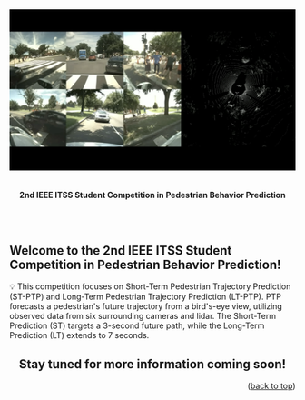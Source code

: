 <div align="center">

  <img src="images/title.png">

  <br>
  <br>

  <strong>2nd IEEE ITSS Student Competition in Pedestrian Behavior Prediction</strong>
  
  <br>
  <br>

</div>

## Welcome to the 2nd IEEE ITSS Student Competition in Pedestrian Behavior Prediction!

:bulb: This competition focuses on Short-Term Pedestrian Trajectory Prediction (ST-PTP) and Long-Term Pedestrian Trajectory Prediction (LT-PTP). PTP forecasts a pedestrian's future trajectory from a bird's-eye view, utilizing observed data from six surrounding cameras and lidar. The Short-Term Prediction (ST) targets a 3-second future path, while the Long-Term Prediction (LT) extends to 7 seconds.

<h2 align="center">Stay tuned for more information coming soon!</h2>

<p align="right">(<a href="#top">back to top</a>)</p>
